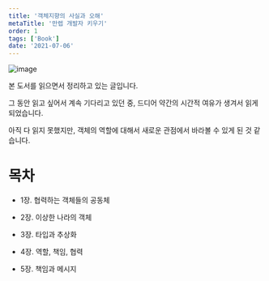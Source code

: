 ```yaml
---
title: '객체지향의 사실과 오해'
metaTitle: '만렙 개발자 키우기'
order: 1
tags: ['Book']
date: '2021-07-06'
---
```


![image](https://user-images.githubusercontent.com/51476083/124500154-3672fc80-ddfa-11eb-9a1e-9657fb32c109.png)

본 도서를 읽으면서 정리하고 있는 글입니다.

그 동안 읽고 싶어서 계속 기다리고 있던 중, 드디어 약간의 시간적 여유가 생겨서 읽게 되었습니다.

아직 다 읽지 못했지만, 객체의 역할에 대해서 새로운 관점에서 바라볼 수 있게 된 것 같습니다.

# 목차

- 1장. 협력하는 객체들의 공동체


- 2장. 이상한 나라의 객체


- 3장. 타입과 추상화


- 4장. 역할, 책임, 협력


- 5장. 책임과 메시지

